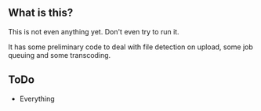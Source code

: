 
What is this?
-------------

This is not even anything yet. Don't even try to run it.

It has some preliminary code to deal with file detection on upload, some job queuing and some transcoding.

ToDo
----

* Everything